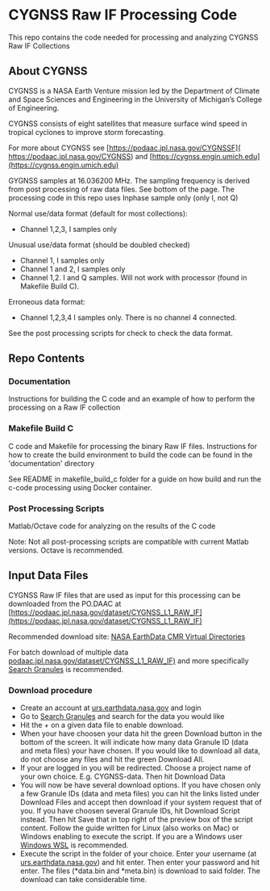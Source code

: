 <!-- Title -->
# CYGNSS Raw IF Processing Code
This repo contains the code needed for processing and analyzing CYGNSS Raw IF Collections

## About CYGNSS
CYGNSS is a NASA Earth Venture mission led by the Department of Climate and Space Sciences and Engineering in the University of Michigan’s College of Engineering. 

CYGNSS consists of eight satellites that measure surface wind speed in tropical cyclones to improve storm forecasting. 

For more about CYGNSS see [https://podaac.jpl.nasa.gov/CYGNSSF]( https://podaac.jpl.nasa.gov/CYGNSS) and [https://cygnss.engin.umich.edu](https://cygnss.engin.umich.edu)

GYGNSS samples at 16.036200 MHz. The sampling frequency is derived from post processing of raw data files. See bottom of the page.
The processing code in this repo uses Inphase sample only (only I, not Q)

Normal use/data format (default for most collections):
* Channel 1,2,3, I samples only

Unusual use/data format (should be doubled checked)
* Channel 1, I samples only
* Channel 1 and 2, I samples only
* Channel 1,2. I and Q samples. Will not work with processor (found in Makefile Build C).

Erroneous data format:
* Channel 1,2,3,4 I samples only. There is no channel 4 connected.

See the post processing scripts for check to check the data format.

## Repo Contents

### Documentation
Instructions for building the C code and an example of how to perform the processing on a Raw IF collection

### Makefile Build C
C code and Makefile for processing the binary Raw IF files. Instructions for how to create the build environment to build the code can be found in the 'documentation' directory

See README in makefile_build_c folder for a guide on how build and run the c-code processing using Docker container.

### Post Processing Scripts
Matlab/Octave code for analyzing on the results of the C code

Note: Not all post-processing scripts are compatible with current Matlab versions. Octave is recommended.

## Input Data Files
CYGNSS Raw IF files that are used as input for this processing can be downloaded from the PO.DAAC at [https://podaac.jpl.nasa.gov/dataset/CYGNSS_L1_RAW_IF](https://podaac.jpl.nasa.gov/dataset/CYGNSS_L1_RAW_IF)

Recommended download site: [NASA EarthData CMR Virtual Directories](https://cmr.earthdata.nasa.gov/virtual-directory/collections/C2036882037-POCLOUD/temporal)

For batch download of multiple data [podaac.jpl.nasa.gov/dataset/CYGNSS_L1_RAW_IF)](https://podaac.jpl.nasa.gov/dataset/CYGNSS_L1_RAW_IF) and more specifically [Search Granules](https://search.earthdata.nasa.gov/search/granules?p=C2036882037-POCLOUD) is recommended.

### Download procedure
* Create an account at [urs.earthdata.nasa.gov](https://urs.earthdata.nasa.gov/) and login
* Go to [Search Granules](https://search.earthdata.nasa.gov/search/granules?p=C2036882037-POCLOUD) and search for the data you would like
* Hit the + on a given data file to enable download. 
* When your have choosen your data hit the green Download button in the bottom of the screen. It will indicate how many data Granule ID (data and meta files) your have chosen. If you would like to download all data, do not choose any files and hit the green Download All.
* If your are logged in you will be redirected. Choose a project name of your own choice. E.g. CYGNSS-data. Then hit Download Data
* You will now be have several download options. If you have chosen only a few Granule IDs (data and meta files) you can hit the links listed under Download Files and accept then download if your system request that of you. If you have choosen several Granule IDs, hit Download Script instead. Then hit Save that in top right of the preview box of the script content. Follow the guide written for Linux (also works on Mac) or Windows enabling to execute the script. If you are a Windows user [Windows WSL](https://learn.microsoft.com/en-us/windows/wsl/) is recommended.
* Execute the script in the folder of your choice. Enter your username (at [urs.earthdata.nasa.gov](https://urs.earthdata.nasa.gov/)) and hit enter. Then enter your password and hit enter. 
The files (*data.bin and *meta.bin) is download to said folder. The download can take considerable time.
